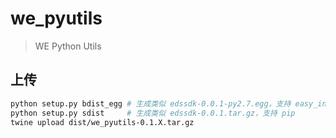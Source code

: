 # we_pyutils
> WE Python Utils
## 上传
```sh
python setup.py bdist_egg # 生成类似 edssdk-0.0.1-py2.7.egg，支持 easy_install
python setup.py sdist     # 生成类似 edssdk-0.0.1.tar.gz，支持 pip
twine upload dist/we_pyutils-0.1.X.tar.gz
```
